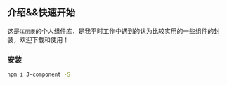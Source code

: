 ## 介绍&&快速开始

这是`江丽康`的个人组件库，是我平时工作中遇到的认为比较实用的一些组件的封装，欢迎下载和使用！

### 安装

```bash
npm i J-component -S
```
